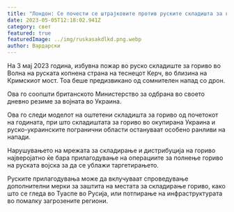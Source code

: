 ```yaml
---
title: "Лондон: Се почести се штрајковите против руските складишта за гориво"
date: 2023-05-05T12:18:02.941Z
category: свет
featured: true
featuredImage: ../img/ruskasakdlkd.png.webp
author: Вардарски
---
```


На 3 мај 2023 година, избувна пожар во руско складиште за гориво во Волна на руската копнена страна на теснецот Керч, во близина на Кримскиот мост. Тоа беше предизвикано од сомнителен напад со дрон.

Ова го соопшти британското Министерство за одбрана во своето дневно резиме за војната во Украина.

Ова го следи моделот на оштетени складишта за гориво од почетокот на годината, при што складиштата за гориво во окупирана Украина и руско-украинските погранични области остануваат особено ранливи на напади.

Нарушувањето на мрежата за складирање и дистрибуција на гориво најверојатно ќе бара прилагодување на операциите за полнење гориво на руската војска за да се ублажи таргетирањето.

Руските прилагодувања може да вклучуваат спроведување дополнителни мерки за заштита на местата за складирање гориво, како што се гледа во Туаспе во Русија, или потпирање на инфраструктурата во помалку загрозените региони.
